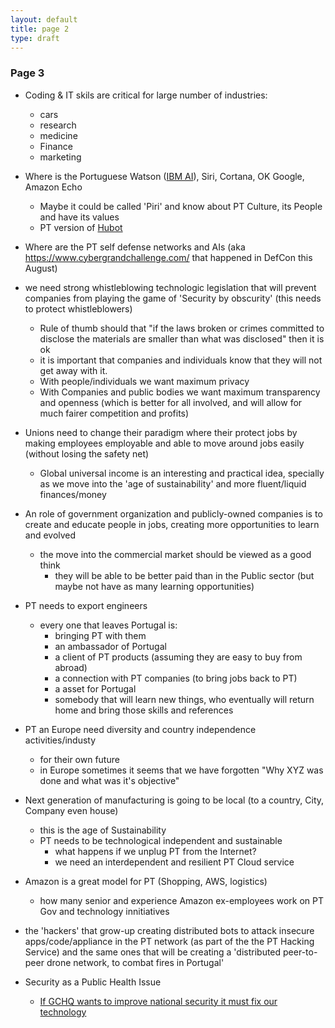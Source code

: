 ```yaml
---
layout: default
title: page 2
type: draft
---
```


### Page 3

* Coding & IT skils are critical for large number of industries:
  * cars
  * research
  * medicine
  * Finance
  * marketing


* Where is the Portuguese Watson ([IBM AI](https://en.wikipedia.org/wiki/Watson_(computer))), Siri, Cortana, OK Google, Amazon Echo
  * Maybe it could be called 'Piri' and know about PT Culture, its People and have its values
  * PT version of [Hubot](https://hubot.github.com)
* Where are the PT self defense networks and AIs (aka https://www.cybergrandchallenge.com/ that happened in DefCon this August)

* we need strong whistleblowing technologic legislation that  will prevent companies from playing the game of 'Security by obscurity' (this needs to protect whistleblowers)
  * Rule of thumb should that "if the laws broken or crimes committed to disclose the materials are smaller than what was disclosed" then it is ok
  * it is important that companies and individuals know that  they will not get away with it.
  * With people/individuals we want maximum privacy
  * With Companies and public bodies we want maximum transparency and openness (which is better for all involved, and will allow for much fairer competition and profits)

* Unions need to change their paradigm where their protect jobs by making employees employable and able to move around jobs easily (without losing the safety net)
    * Global universal income is an interesting and practical idea, specially as we move into the 'age of sustainability' and more fluent/liquid finances/money

* An role of government organization and publicly-owned companies is to create and educate people in jobs, creating more opportunities to learn and evolved
  * the move into the commercial market should be viewed as a good think
    * they will be able to be better paid than in the Public sector (but maybe not have as many learning opportunities)

* PT needs to export engineers
  * every one that leaves Portugal is:
    * bringing PT with them
    * an ambassador of Portugal
    * a client of PT products (assuming they are easy to buy from abroad)
    * a connection with PT companies (to bring jobs back to PT)
    * a asset for Portugal
    * somebody that will learn new things, who eventually will return home and bring those skills and references

* PT an Europe need diversity and country independence activities/industy
  * for their own future
  * in Europe sometimes it seems that we have forgotten "Why XYZ was done and what was it's objective"

* Next generation of manufacturing is going to be local (to a country, City, Company even house)
  * this is the age of Sustainability
  * PT needs to be technological independent and sustainable
    * what happens if we unplug PT from the Internet?
    * we need an interdependent and resilient PT Cloud service

* Amazon is a great model for PT (Shopping, AWS, logistics)
  * how many senior and experience Amazon ex-employees work on PT Gov and technology innitiatives

* the 'hackers' that grow-up creating distributed bots to attack insecure apps/code/appliance in the PT network (as part of the the PT Hacking Service) and the same ones that will be creating a 'distributed peer-to-peer drone network, to combat fires in Portugal'

* Security as a Public Health Issue
  * [If GCHQ wants to improve national security it must fix our technology](https://www.theguardian.com/technology/2014/mar/11/gchq-national-security-technology)  
